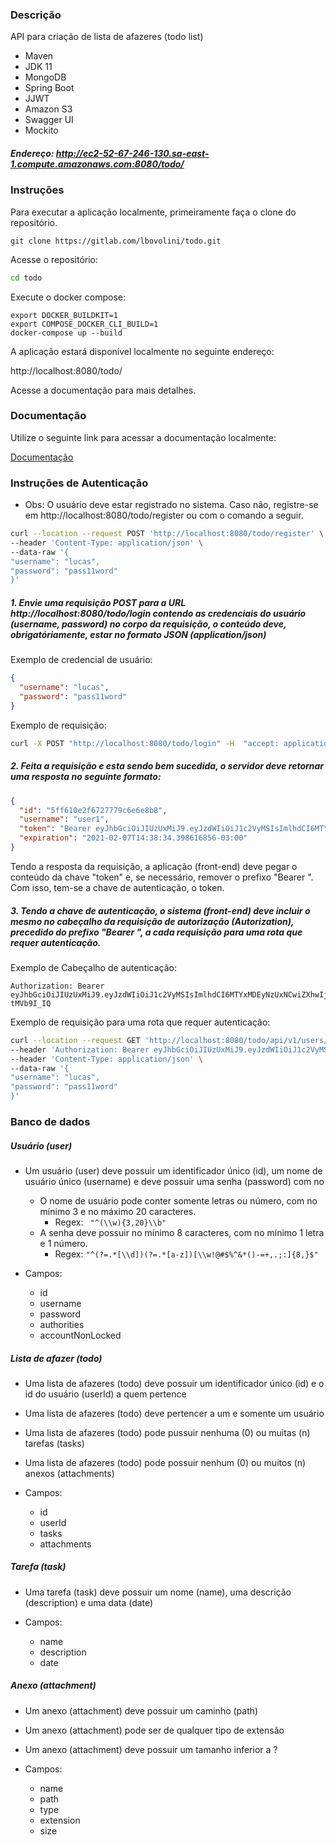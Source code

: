 ### Descrição

API para criação de lista de afazeres (todo list)

- Maven
- JDK 11
- MongoDB
- Spring Boot
- JJWT
- Amazon S3
- Swagger UI
- Mockito

##### Endereço: http://ec2-52-67-246-130.sa-east-1.compute.amazonaws.com:8080/todo/

### Instruções

Para executar a aplicação localmente, primeiramente faça o clone do repositório.

```
git clone https://gitlab.com/lbovolini/todo.git
```

Acesse o repositório:

```bash
cd todo
```

Execute o docker compose:

```
export DOCKER_BUILDKIT=1  
export COMPOSE_DOCKER_CLI_BUILD=1
docker-compose up --build
```

A aplicação estará disponível localmente no seguinte endereço:

http://localhost:8080/todo/

Acesse a documentação para mais detalhes.

### Documentação

Utilize o seguinte link para acessar a documentação localmente:

[Documentação](http://localhost:8080/todo/swagger-ui/index.html?url=http://localhost:8080/todo/resources/docs/1.0.0/swagger/todo-1.0.0-swagger.json)

### Instruções de Autenticação

- Obs: O usuário deve estar registrado no sistema. Caso não, registre-se em http://localhost:8080/todo/register ou com o comando a seguir. 

```bash
curl --location --request POST 'http://localhost:8080/todo/register' \
--header 'Content-Type: application/json' \
--data-raw '{
"username": "lucas",
"password": "pass11word"
}'
```

##### 1. Envie uma requisição POST para a URL http://localhost:8080/todo/login contendo as credenciais do usuário (username, password) no corpo da requisição, o conteúdo deve, obrigatóriamente, estar no formato JSON (application/json)

Exemplo de credencial de usuário:

```json
{
  "username": "lucas",
  "password": "pass11word"
} 
```

 Exemplo de requisição:

```bash
curl -X POST "http://localhost:8080/todo/login" -H  "accept: application/json" -H  "Content-Type: application/json" -d "{\"username\":\"user1\",\"password\":\"pass11word\"}"
```

##### 2. Feita a requisição e esta sendo bem sucedida, o servidor deve retornar uma resposta no seguinte formato:

```json
{
  "id": "5ff610e2f6727779c6e6e8b8",
  "username": "user1",
  "token": "Bearer eyJhbGciOiJIUzUxMiJ9.eyJzdWIiOiJ1c2VyMSIsImlhdCI6MTYxMDEyNzUxNCwiZXhwIjoxNjEyNzE5NTE0fQ.aHt_XxLUo94ZMQBPKcSfgfcz08VNS3BfgDcXqf4tlaWYt1Oyl5RWdm9PgmWLBOlNyg7L0XtOIz1u-tMVb9I_IQ",
  "expiration": "2021-02-07T14:38:34.398616856-03:00"
}
```

Tendo a resposta da requisição, a aplicação (front-end) deve pegar o conteúdo da chave "token" e, se necessário, remover o prefixo "Bearer ". Com isso, tem-se a chave de autenticação, o token.

##### 3. Tendo a chave de autenticação, o sistema (front-end) deve incluir o mesmo no cabeçalho da requisição de autorização (Autorization), precedido do prefixo "Bearer ", a cada requisição para uma rota que requer autenticação.

Exemplo de Cabeçalho de autenticação:

```
Authorization: Bearer  eyJhbGciOiJIUzUxMiJ9.eyJzdWIiOiJ1c2VyMSIsImlhdCI6MTYxMDEyNzUxNCwiZXhwIjoxNjEyNzE5NTE0fQ.aHt_XxLUo94ZMQBPKcSfgfcz08VNS3BfgDcXqf4tlaWYt1Oyl5RWdm9PgmWLBOlNyg7L0XtOIz1u-tMVb9I_IQ
```

Exemplo de requisição para uma rota que requer autenticação:

```bash
curl --location --request GET 'http://localhost:8080/todo/api/v1/users/' \
--header 'Authorization: Bearer eyJhbGciOiJIUzUxMiJ9.eyJzdWIiOiJ1c2VyMSIsImlhdCI6MTYwOTk2MTcyMCwiZXhwIjoxNjEyNTUzNzIwfQ.oCdsONW1Tpi94MsYoSfwLv9aR7ktEbB8UXaUiNc1Ye4r3jq28xmDtaxQHRWs_jAztqLDGEtb0bmrBYtXXTBuTw' \
--header 'Content-Type: application/json' \
--data-raw '{
"username": "lucas",
"password": "pass11word"
}'
```

### Banco de dados

##### Usuário (user)

- Um usuário (user) deve possuir um identificador único (id), um nome de usuário único (username) e deve possuir uma senha (password) com no 
  - O nome de usuário pode conter somente letras ou número, com no mínimo 3 e no máximo 20 caracteres. 
    - Regex: ``` "^(\\w){3,20}\\b"```
  - A senha deve possuir no mínimo 8 caracteres, com no mínimo 1 letra e 1 número. 
    - Regex:  ```"^(?=.*[\\d])(?=.*[a-z])[\\w!@#$%^&*()-=+,.;:]{8,}$"```
  
- Campos:
  - id
  - username
  - password
  - authorities
  - accountNonLocked
  
##### Lista de afazer (todo)

- Uma lista de afazeres (todo) deve possuir um identificador único (id) e o id do usuário (userId) a quem pertence 
- Uma lista de afazeres (todo) deve pertencer a um e somente um usuário
- Uma lista de afazeres (todo) pode pussuir nenhuma (0) ou muitas (n) tarefas (tasks)
- Uma lista de afazeres (todo) pode possuir nenhum (0) ou muitos (n) anexos (attachments)

- Campos:
  - id
  - userId
  - tasks
  - attachments

##### Tarefa (task)

- Uma tarefa (task) deve possuir um nome (name), uma descrição (description) e uma data (date)

- Campos:
  - name
  - description
  - date

##### Anexo (attachment)

- Um anexo (attachment) deve possuir um caminho (path)
- Um anexo (attachment) pode ser de qualquer tipo de extensão
- Um anexo (attachment) deve possuir um tamanho inferior a ?

- Campos:
  - name
  - path
  - type
  - extension
  - size
